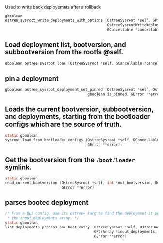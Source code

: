 Used to write back deployemnts after a rollback

```c
gboolean
ostree_sysroot_write_deployments_with_options (OstreeSysroot *self, GPtrArray *new_deployments,
                                               OstreeSysrootWriteDeploymentsOpts *opts,
                                               GCancellable *cancellable, GError **error)
```

## Load deployment list, bootversion, and subbootversion from the rootfs @self.

```c
gboolean ostree_sysroot_load (OstreeSysroot *self, GCancellable *cancellable, GError **error);
```

## pin a deployment

```c
gboolean ostree_sysroot_deployment_set_pinned (OstreeSysroot *self, OstreeDeployment *deployment,
                                      gboolean is_pinned, GError **error);
```


## Loads the current bootversion, subbootversion, and deployments, starting from the bootloader configs which are the source of truth.

```c
static gboolean
sysroot_load_from_bootloader_configs (OstreeSysroot *self, GCancellable *cancellable,
                                      GError **error);
```


## Get the bootversion from the `/boot/loader` symlink.

```c
static gboolean
read_current_bootversion (OstreeSysroot *self, int *out_bootversion, GCancellable *cancellable,
                          GError **error)
```


## parses booted deployment

```c
/* From a BLS config, use its ostree= karg to find the deployment it points to and add it to
 * the inout_deployments array. */
static gboolean
list_deployments_process_one_boot_entry (OstreeSysroot *self, OstreeBootconfigParser *config,
                                         GPtrArray *inout_deployments, GCancellable *cancellable,
                                         GError **error)
```
